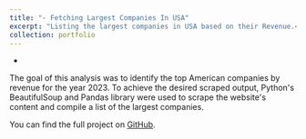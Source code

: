 ```yaml
---
title: "- Fetching Largest Companies In USA"
excerpt: "Listing the largest companies in USA based on their Revenue.<br/>"
collection: portfolio
---
```




- 
The goal of this analysis was to identify the top American companies by revenue for the year 2023. To achieve the desired scraped output, Python's BeautifulSoup and Pandas library were used to scrape the website's content and compile a list of the largest companies.

You can find the full project on [GitHub](https://github.com/SaadatIrfan/Fetching_Largest_Companies_In_USA).
